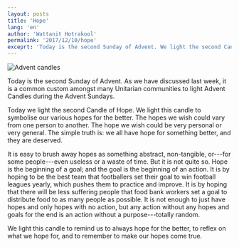 ```yaml
---
layout: posts
title: 'Hope'
lang: 'en'
author: 'Wattanit Hotrakool'
permalink: '2017/12/10/hope'
exceprt: 'Today is the second Sunday of Advent. We light the second Candle of Hope. We light this candle to symbolise our various hopes for the better.'
---
```


![Advent candles]({{site.url}}/images/2017-12-10-1.jpg)

Today is the second Sunday of Advent. As we have discussed last week, it is a common custom amongst many Unitarian communities to light Advent Candles during the Advent Sundays.

Today we light the second Candle of Hope. We light this candle to symbolise our various hopes for the better. The hopes we wish could vary from one person to another. The hope we wish could be very personal or very general. The simple truth is: we all have hope for something better, and they are deserved.

It is easy to brush away hopes as something abstract, non-tangible, or---for some people---even useless or a waste of time. But it is not quite so. Hope is the beginning of a goal; and the goal is the beginning of an action. It is by hoping to be the best team that footballers set their goal to win football leagues yearly, which pushes them to practice and improve. It is by hoping that there will be less suffering people that food bank workers set a goal to distribute food to as many people as possible. It is not enough to just have hopes and only hopes with no action, but any action without any hopes and goals for the end is an action without a purpose---totally random.

We light this candle to remind us to always hope for the better, to reflex on what we hope for, and to remember to make our hopes come true.
